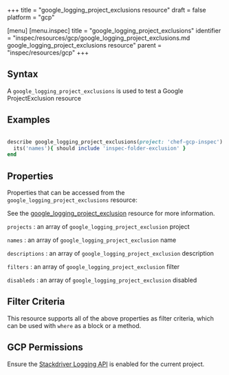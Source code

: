 +++
title = "google_logging_project_exclusions resource"
draft = false
platform = "gcp"

[menu]
  [menu.inspec]
    title = "google_logging_project_exclusions"
    identifier = "inspec/resources/gcp/google_logging_project_exclusions.md google_logging_project_exclusions resource"
    parent = "inspec/resources/gcp"
+++

## Syntax

A `google_logging_project_exclusions` is used to test a Google ProjectExclusion resource

## Examples

```ruby

describe google_logging_project_exclusions(project: 'chef-gcp-inspec') do
  its('names'){ should include 'inspec-folder-exclusion' }
end
```

## Properties

Properties that can be accessed from the `google_logging_project_exclusions` resource:

See the [google_logging_project_exclusion](/inspec/resources/google_logging_project_exclusion/#properties) resource for more information.

`projects`
: an array of `google_logging_project_exclusion` project

`names`
: an array of `google_logging_project_exclusion` name

`descriptions`
: an array of `google_logging_project_exclusion` description

`filters`
: an array of `google_logging_project_exclusion` filter

`disableds`
: an array of `google_logging_project_exclusion` disabled

## Filter Criteria

This resource supports all of the above properties as filter criteria, which can be used
with `where` as a block or a method.

## GCP Permissions

Ensure the [Stackdriver Logging API](https://console.cloud.google.com/apis/library/logging.googleapis.com/) is enabled for the current project.
